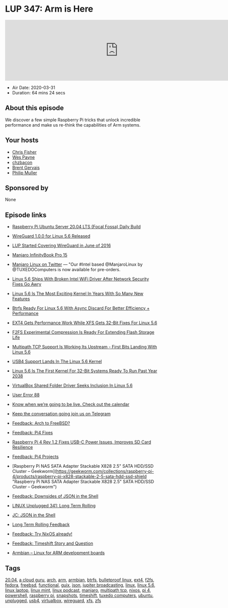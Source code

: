 # LUP 347: Arm is Here

<iframe src="https://player.fireside.fm/v2/RUkczH-V+seivN5tw?theme=dark" width="740" height="200" frameborder="0" scrolling="no"></iframe>

* Air Date: 2020-03-31
* Duration: 64 mins 24 secs

## About this episode

We discover a few simple Raspberry Pi tricks that unlock incredible performance and make us re-think the capabilities of Arm systems.

## Your hosts
* [Chris Fisher](https://linuxunplugged.com/hosts/chrislas)
* [Wes Payne](https://linuxunplugged.com/hosts/wes)
* [chzbacon](https://linuxunplugged.com/hosts/chzbacon)
* [Brent Gervais](https://linuxunplugged.com/guests/brentgervais)
* [Philip Muller](https://linuxunplugged.com/guests/philipmuller)

## Sponsored by

None



## Episode links

  * [Raspberry Pi Ubuntu Server 20.04 LTS (Focal Fossa) Daily Build](http://cdimage.ubuntu.com/ubuntu-server/daily-preinstalled/current/ "Raspberry Pi Ubuntu Server 20.04 LTS \(Focal Fossa\) Daily Build")
  * [WireGuard 1.0.0 for Linux 5.6 Released ](https://lore.kernel.org/wireguard/CAHmME9qOpDeraWo5rM31EWQW574KEduRBTL-+0A2ZyqBNDeYkg@mail.gmail.com/T/#u "WireGuard 1.0.0 for Linux 5.6 Released
")

  * [LUP Started Covering WireGuard in June of 2016](https://linuxunplugged.com/151 "LUP Started Covering WireGuard in June of 2016")
  * [Manjaro InfinityBook Pro 15](https://www.tuxedocomputers.com/en/Linux-Hardware/Linux-Notebooks/15-16-inch/Manjaro-InfinityBook-Pro-15.tuxedo "Manjaro InfinityBook Pro 15")
  * [Manjaro Linux on Twitter](https://twitter.com/ManjaroLinux/status/1244343128758288385 "Manjaro Linux on Twitter") — "Our #Intel based @ManjaroLinux by @TUXEDOComputers is now available for pre-orders.
  * [Linux 5.6 Ships With Broken Intel WiFi Driver After Network Security Fixes Go Awry ](https://www.phoronix.com/scan.php?page=news_item&px=Linux-5.6-Broken-Intel-IWLWIFI "Linux 5.6 Ships With Broken Intel WiFi Driver After Network Security Fixes Go Awry
")

  * [Linux 5.6 Is The Most Exciting Kernel In Years With So Many New Features](https://www.phoronix.com/scan.php?page=article&item=linux-56-features&num=1 "Linux 5.6 Is The Most Exciting Kernel In Years With So Many New Features")
  * [Btrfs Ready For Linux 5.6 With Async Discard For Better Efficiency + Performance](https://www.phoronix.com/scan.php?page=news_item&px=Btrfs-Changes-For-Linux-5.6 "Btrfs Ready For Linux 5.6 With Async Discard For Better Efficiency + Performance")
  * [EXT4 Gets Performance Work While XFS Gets 32-Bit Fixes For Linux 5.6](https://www.phoronix.com/scan.php?page=news_item&px=EXT4-XFS-IO-uring-Linux-5.6 "EXT4 Gets Performance Work While XFS Gets 32-Bit Fixes For Linux 5.6")
  * [F2FS Experimental Compression Is Ready For Extending Flash Storage Life](https://www.phoronix.com/scan.php?page=news_item&px=F2FS-Compression-5.6-Landing "F2FS Experimental Compression Is Ready For Extending Flash Storage Life")
  * [Multipath TCP Support Is Working Its Upstream - First Bits Landing With Linux 5.6](https://www.phoronix.com/scan.php?page=news_item&px=Linux-5.6-Starts-Multipath-TCP "Multipath TCP Support Is Working Its Upstream - First Bits Landing With Linux 5.6")
  * [USB4 Support Lands In The Linux 5.6 Kernel](https://www.phoronix.com/scan.php?page=news_item&px=USB4-Hits-Linux-5.6 "USB4 Support Lands In The Linux 5.6 Kernel")
  * [Linux 5.6 Is The First Kernel For 32-Bit Systems Ready To Run Past Year 2038](https://www.phoronix.com/scan.php?page=news_item&px=Linux-5.6-32-bit-Past-Y2038 "Linux 5.6 Is The First Kernel For 32-Bit Systems Ready To Run Past Year 2038")
  * [VirtualBox Shared Folder Driver Seeks Inclusion In Linux 5.6](https://www.phoronix.com/scan.php?page=news_item&px=VirtualBox-Shared-Folder-5.6 "VirtualBox Shared Folder Driver Seeks Inclusion In Linux 5.6")
  * [User Error 88 ](https://www.jupiterbroadcasting.com/140607/well-actually-user-error-88/ "User Error 88
")

  * [Know when we’re going to be live. Check out the calendar](https://www.jupiterbroadcasting.com/release-calendar/ "Know when we’re going to be live. Check out the calendar")
  * [Keep the conversation going join us on Telegram](https://jupiterbroadcasting.com/telegram "Keep the conversation going join us on Telegram")
  * [Feedback: Arch to FreeBSD?](https://slexy.org/view/s2qQEWy5JN "Feedback: Arch to FreeBSD?")
  * [Feedback: Pi4 Fixes](https://slexy.org/view/s23nZO1YUu "Feedback: Pi4 Fixes")
  * [Raspberry Pi 4 Rev 1.2 Fixes USB-C Power Issues, Improves SD Card Resilience](https://www.cnx-software.com/2020/02/24/raspberry-pi-4-rev-1-2-fixes-usb-c-power-issues-improves-sd-card-resilience/ "Raspberry Pi 4 Rev 1.2 Fixes USB-C Power Issues, Improves SD Card Resilience")
  * [Feedback: Pi4 Projects](https://slexy.org/view/s23rHKnk2v "Feedback: Pi4 Projects")
  * [Raspberry Pi NAS SATA Adapter Stackable X828 2.5" SATA HDD/SSD Cluster – Geekworm](https://geekworm.com/collections/raspberry-pi-4/products/raspberry-pi-x828-stackable-2-5-sata-hdd-ssd-shield "Raspberry Pi NAS SATA Adapter Stackable X828 2.5" SATA HDD/SSD Cluster – Geekworm")
  * [Feedback: Downsides of JSON in the Shell](https://slexy.org/view/s21nAVe4Xx "Feedback: Downsides of JSON in the Shell")
  * [LINUX Unplugged 341: Long Term Rolling](https://linuxunplugged.com/341 "LINUX Unplugged 341: Long Term Rolling")
  * [JC: JSON in the Shell](https://github.com/kellyjonbrazil/jc "JC: JSON in the Shell")
  * [Long Term Rolling Feedback](https://slexy.org/view/s2Bb1TuTIm "Long Term Rolling Feedback")
  * [Feedback: Try NixOS already!](https://slexy.org/view/s2IKaEga8H "Feedback: Try NixOS already!")
  * [Feedback: Timeshift Story and Question](https://slexy.org/view/s20NYh6dOb "Feedback: Timeshift Story and Question")
  * [Armbian – Linux for ARM development boards](https://www.armbian.com/ "Armbian – Linux for ARM development boards")



## Tags

[20.04](https://linuxunplugged.com/tags/20.04), [a cloud guru](https://linuxunplugged.com/tags/a%20cloud%20guru), [arch](https://linuxunplugged.com/tags/arch), [arm](https://linuxunplugged.com/tags/arm), [armbian](https://linuxunplugged.com/tags/armbian), [btrfs](https://linuxunplugged.com/tags/btrfs), [bulletproof linux](https://linuxunplugged.com/tags/bulletproof%20linux), [ext4](https://linuxunplugged.com/tags/ext4), [f2fs](https://linuxunplugged.com/tags/f2fs), [fedora](https://linuxunplugged.com/tags/fedora), [freebsd](https://linuxunplugged.com/tags/freebsd), [functional](https://linuxunplugged.com/tags/functional), [guix](https://linuxunplugged.com/tags/guix), [json](https://linuxunplugged.com/tags/json), [jupiter broadcasting](https://linuxunplugged.com/tags/jupiter%20broadcasting), [linux](https://linuxunplugged.com/tags/linux), [linux 5.6](https://linuxunplugged.com/tags/linux%205.6), [linux laptop](https://linuxunplugged.com/tags/linux%20laptop), [linux mint](https://linuxunplugged.com/tags/linux%20mint), [linux podcast](https://linuxunplugged.com/tags/linux%20podcast), [manjaro](https://linuxunplugged.com/tags/manjaro), [multipath tcp](https://linuxunplugged.com/tags/multipath%20tcp), [nixos](https://linuxunplugged.com/tags/nixos), [pi 4](https://linuxunplugged.com/tags/pi%204), [powershell](https://linuxunplugged.com/tags/powershell), [raspberry pi](https://linuxunplugged.com/tags/raspberry%20pi), [snapshots](https://linuxunplugged.com/tags/snapshots), [timeshift](https://linuxunplugged.com/tags/timeshift), [tuxedo computers](https://linuxunplugged.com/tags/tuxedo%20computers), [ubuntu](https://linuxunplugged.com/tags/ubuntu), [unplugged](https://linuxunplugged.com/tags/unplugged), [usb4](https://linuxunplugged.com/tags/usb4), [virtualbox](https://linuxunplugged.com/tags/virtualbox), [wireguard](https://linuxunplugged.com/tags/wireguard), [xfs](https://linuxunplugged.com/tags/xfs), [zfs](https://linuxunplugged.com/tags/zfs)